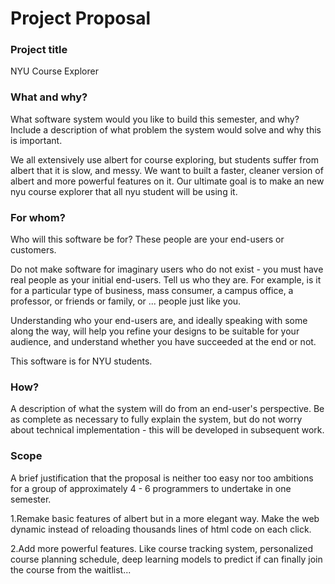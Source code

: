 # Project Proposal

### Project title
NYU Course Explorer

### What and why?
What software system would you like to build this semester, and why?  Include a description of what problem the system would solve and why this is important.

We all extensively use albert for course exploring, but students suffer from albert that it is slow, and messy. We want to built a faster, cleaner version of albert and more powerful features on it. Our ultimate goal is to make an new nyu course explorer that all nyu student will be using it. 

### For whom?
Who will this software be for?  These people are your end-users or customers.

Do not make software for imaginary users who do not exist - you must have real people as your initial end-users.  Tell us who they are.  For example, is it for a particular type of business, mass consumer, a campus office, a professor, or friends or family, or ... people just like you.

Understanding who your end-users are, and ideally speaking with some along the way, will help you refine your designs to be suitable for your audience, and understand whether you have succeeded at the end or not.

This software is for NYU students.

### How?
A description of what the system will do from an end-user's perspective.  Be as complete as necessary to fully explain the system, but do not worry about technical implementation - this will be developed in subsequent work.

### Scope
A brief justification that the proposal is neither too easy nor too ambitions for a group of approximately 4 - 6 programmers to undertake in one semester.

1.Remake basic features of albert but in a more elegant way. Make the web dynamic instead of reloading thousands lines of html code on each click.

2.Add more powerful features. Like course tracking system, personalized course planning schedule, deep learning models to predict if can finally join the course from the waitlist...
